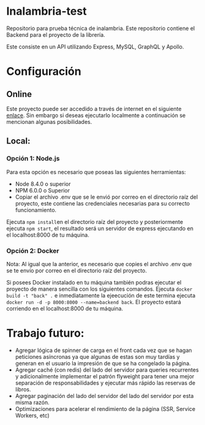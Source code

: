# Inalambria-test
Repositorio para prueba técnica de inalambria. Este repositorio contiene el Backend para el proyecto de la librería.

Este consiste en un API utilizando Express, MySQL, GraphQL y Apollo.

# Configuración 

## Online
Este proyecto puede ser accedido a través de internet en el siguiente [enlace](http://ec2-52-10-114-157.us-west-2.compute.amazonaws.com:8000/graphql).  Sin embargo si deseas ejecutarlo localmente a continuación se mencionan algunas posibilidades.

## Local:

### Opción 1: Node.js
Para esta opción es necesario que poseas las siguientes herramientas:
- Node 8.4.0 o superior
- NPM 6.0.0 o Superior
- Copiar el archivo .env que se le envió por correo en el directorio raíz del proyecto, este contiene las credenciales necesarias para su correcto funcionamiento.

Ejecuta `npm install`en el directorio raíz del proyecto y posteriormente ejecuta `npm start`, el resultado será un servidor de express ejecutando en el localhost:8000 de tu máquina.

### Opción 2: Docker
Nota: Al igual que la anterior, es necesario que copies el archivo .env que se te envío por correo en el directorio raíz del proyecto.

Si posees Docker instalado en tu máquina también podras ejecutar el proyecto de manera sencilla con los siguientes comandos.
Ejecuta `docker build -t "back" .`  e inmediatamente la ejeecución de este termina ejecuta `docker run -d -p 8000:8000 --name=backend back`. El proyecto estará corriendo en el localhost:8000 de tu máquina.

# Trabajo futuro:
- Agregar lógica de spinner de carga en el front cada vez que se hagan peticiones asíncronas ya que algunas de estas son muy tardías y generan en el usuario la impresión de que se ha congelado la página.
- Agregar caché (con redis) del lado del servidor para queries recurrentes y adicionalmente implementar el patrón flyweight para tener una mejor separación de responsabilidades y ejecutar más rápido las reservas de libros.
- Agregar paginación del lado del servidor del lado del servidor por esta misma razón.
- Optimizaciones  para acelerar el rendimiento de la página (SSR, Service Workers, etc)
